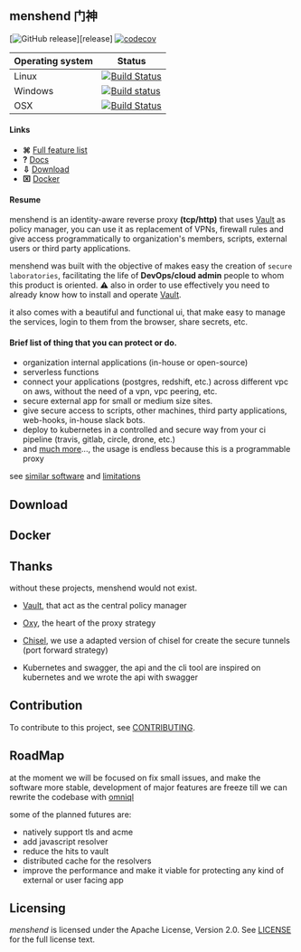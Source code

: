 ## menshend	门神 
[![GitHub release](http://img.shields.io/github/release/nebtex/menshend.svg?style=flat-square)][release]
[![codecov](https://codecov.io/gh/nebtex/menshend/branch/master/graph/badge.svg)](https://codecov.io/gh/nebtex/menshend)

|  Operating system | Status |
| --- | --- |
| Linux | [![Build Status](https://travis-ci.org/nebtex/menshend.svg?branch=master)](https://travis-ci.org/nebtex/menshend)|
| Windows | [![Build status](https://ci.appveyor.com/api/projects/status/q8fewu4op9cyxgd5/branch/master?svg=true)](https://ci.appveyor.com/project/criloz/menshend/branch/master)|
| OSX | [![Build Status](https://travis-ci.org/nebtex/menshend.svg?branch=master)](https://travis-ci.org/nebtex/menshend)|

#### Links

* **⌘** [Full feature list](#download)
* **?** [Docs](#download)
* **⇩** [Download](#download)
* **⌧** [Docker](#docker) 

#### Resume

menshend is an identity-aware reverse proxy **(tcp/http)** that uses [Vault](https://github.com/hashicorp/vault) as policy manager, you can use it as replacement of VPNs, firewall rules and give access programmatically to organization's members, scripts, external users or third party applications.

menshend was built with the objective of makes easy the creation of `secure laboratories`, facilitating the life of **DevOps/cloud admin** people to whom this product is oriented. :warning: also in order to use effectively you need to already know how to install and operate [Vault](https://github.com/hashicorp/vault).

it also comes with a beautiful and functional ui, that make easy to manage the services, login to them from the browser, share secrets, etc.

#### Brief list of thing that you can protect or do.

 * organization internal applications (in-house or open-source)   
 * serverless functions 
 * connect your applications (postgres, redshift, etc.) across different vpc on aws, without the need of a vpn, vpc peering, etc. 
 * secure external app for small or medium size sites.
 * give secure access to scripts, other machines, third party applications, web-hooks, in-house slack bots.
 * deploy to kubernetes in a controlled and secure way from your ci pipeline (travis, gitlab, circle, drone, etc.)
 * and [much more](#sdsd)..., the usage is endless because this is a programmable proxy

see [similar software](#sds)  and [limitations](#wadas)

## Download


## Docker


## Thanks 

without these projects, menshend would not exist.

- [Vault](https://github.com/hashicorp/vault), that act as the central policy manager

- [Oxy](https://github.com/vulcand/oxy),  the heart of the proxy strategy

- [Chisel](https://github.com/jpillora/chisel), we use a adapted version of chisel for create the secure tunnels (port forward strategy) 

- Kubernetes and swagger, the api and the cli tool are inspired on kubernetes and we wrote the api with swagger

## Contribution

To contribute to this project, see [CONTRIBUTING](CONTRIBUTING).

## RoadMap

at the moment we will be focused on fix small issues, and make the software more stable, development of major features  are freeze till we can rewrite the codebase with [omniql](https://github.com/omniql/omniql)

some of the planned  futures are:

* natively support tls and acme 
* add javascript resolver
* reduce the hits to vault
* distributed cache for the resolvers
* improve the performance and make it viable for protecting any kind of external or user facing app

## Licensing

*menshend* is licensed under the Apache License, Version 2.0. See [LICENSE](LICENSE) for the full license text.

